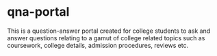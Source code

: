 # qna-portal
This is a question-answer portal created for college students to ask and answer questions relating to a gamut of college related topics such as coursework, college details, admission procedures, reviews etc.


